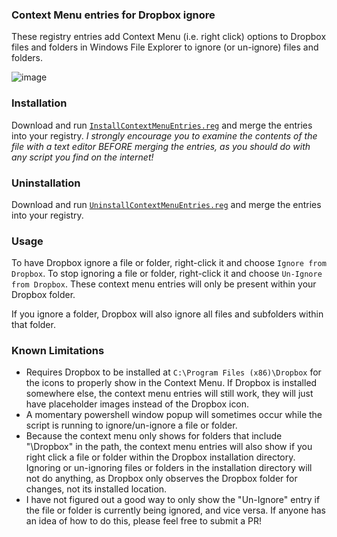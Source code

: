 ### Context Menu entries for Dropbox ignore
These registry entries add Context Menu (i.e. right click) options to Dropbox files and folders in Windows File Explorer to ignore (or un-ignore) files and folders.

![image](https://user-images.githubusercontent.com/3628457/172520857-97fce272-90c2-46b3-a481-978c050dbc47.png)

### Installation
Download and run [`InstallContextMenuEntries.reg`](Regedit/InstallContextMenuEntries.reg) and merge the entries into your registry. *I strongly encourage you to examine the contents of the file with a text editor BEFORE merging the entries, as you should do with any script you find on the internet!*

### Uninstallation
Download and run [`UninstallContextMenuEntries.reg`](Regedit/UninstallContextMenuEntries.reg) and merge the entries into your registry.

### Usage
To have Dropbox ignore a file or folder, right-click it and choose `Ignore from Dropbox`. To stop ignoring a file or folder, right-click it and choose `Un-Ignore from Dropbox`. These context menu entries will only be present within your Dropbox folder.

If you ignore a folder, Dropbox will also ignore all files and subfolders within that folder.

### Known Limitations
- Requires Dropbox to be installed at `C:\Program Files (x86)\Dropbox` for the icons to properly show in the Context Menu. If Dropbox is installed somewhere else, the context menu entries will still work, they will just have placeholder images instead of the Dropbox icon.
- A momentary powershell window popup will sometimes occur while the script is running to ignore/un-ignore a file or folder.
- Because the context menu only shows for folders that include "\Dropbox" in the path, the context menu entries will also show if you right click a file or folder within the Dropbox installation directory. Ignoring or un-ignoring files or folders in the installation directory will not do anything, as Dropbox only observes the Dropbox folder for changes, not its installed location.
- I have not figured out a good way to only show the "Un-Ignore" entry if the file or folder is currently being ignored, and vice versa. If anyone has an idea of how to do this, please feel free to submit a PR!
